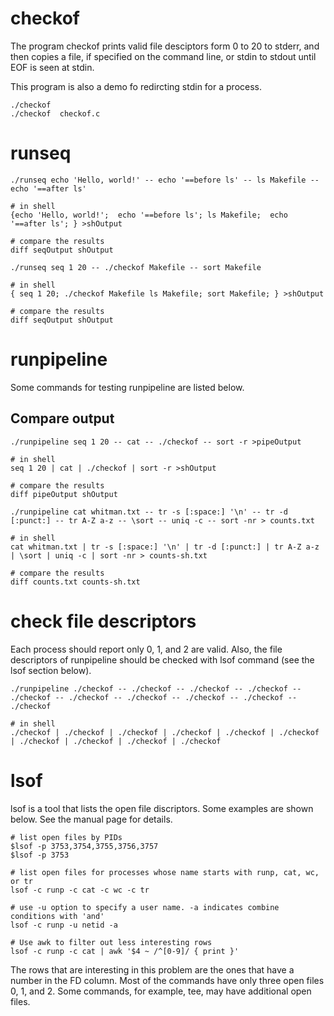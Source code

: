 # checkof

The program checkof prints valid file desciptors form 0 to 20 to stderr, and
then copies a file, if specified on the command line, or stdin to stdout until
EOF is seen at stdin.

This program is also a demo fo redircting stdin for a process.

```
./checkof 
./checkof  checkof.c
```

# runseq

```
./runseq echo 'Hello, world!' -- echo '==before ls' -- ls Makefile -- echo '==after ls'

# in shell
{echo 'Hello, world!';  echo '==before ls'; ls Makefile;  echo '==after ls'; } >shOutput

# compare the results
diff seqOutput shOutput
```

```
./runseq seq 1 20 -- ./checkof Makefile -- sort Makefile 

# in shell
{ seq 1 20; ./checkof Makefile ls Makefile; sort Makefile; } >shOutput

# compare the results
diff seqOutput shOutput
```

# runpipeline

Some commands for testing runpipeline are listed below.  

## Compare output

```
./runpipeline seq 1 20 -- cat -- ./checkof -- sort -r >pipeOutput

# in shell
seq 1 20 | cat | ./checkof | sort -r >shOutput
 
# compare the results
diff pipeOutput shOutput
```

```
./runpipeline cat whitman.txt -- tr -s [:space:] '\n' -- tr -d [:punct:] -- tr A-Z a-z -- \sort -- uniq -c -- sort -nr > counts.txt

# in shell
cat whitman.txt | tr -s [:space:] '\n' | tr -d [:punct:] | tr A-Z a-z | \sort | uniq -c | sort -nr > counts-sh.txt
 
# compare the results
diff counts.txt counts-sh.txt
```

# check file descriptors

Each process should report only 0, 1, and 2 are valid.
Also, the file descriptors of runpipeline should be checked with lsof command
(see the lsof section below).

```
./runpipeline ./checkof -- ./checkof -- ./checkof -- ./checkof -- ./checkof -- ./checkof -- ./checkof -- ./checkof -- ./checkof -- ./checkof 

# in shell
./checkof | ./checkof | ./checkof | ./checkof | ./checkof | ./checkof | ./checkof | ./checkof | ./checkof | ./checkof 
```

# lsof

lsof is a tool that lists the open file discriptors. Some examples are shown
below. See the manual page for details.

```
# list open files by PIDs
$lsof -p 3753,3754,3755,3756,3757
$lsof -p 3753

# list open files for processes whose name starts with runp, cat, wc, or tr
lsof -c runp -c cat -c wc -c tr

# use -u option to specify a user name. -a indicates combine conditions with 'and'
lsof -c runp -u netid -a

# Use awk to filter out less interesting rows
lsof -c runp -c cat | awk '$4 ~ /^[0-9]/ { print }'
```

The rows that are interesting in this problem are the ones that have a number in
the FD column. Most of the commands have only three open files 0, 1, and 2.
Some commands, for example, tee, may have additional open files.

